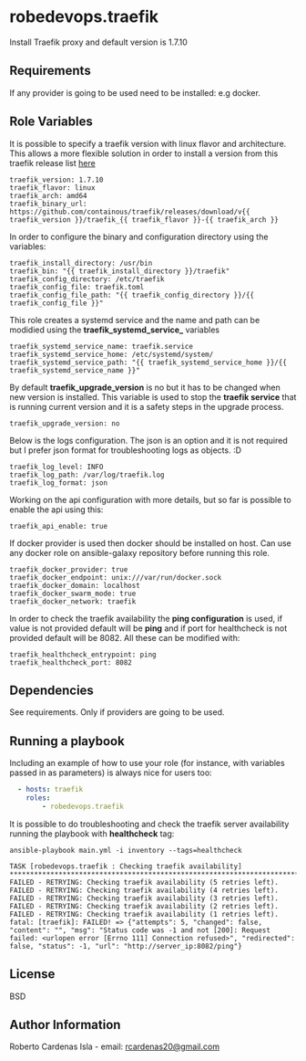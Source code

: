 robedevops.traefik
=========

Install Traefik proxy and default version is 1.7.10

Requirements
------------

If any provider is going to be used need to be installed: e.g docker.

Role Variables
--------------
It is possible to specify a traefik version with linux flavor and architecture. This allows a more flexible solution in order to install a version from this traefik release list [here](https://github.com/containous/traefik/releases)

```
traefik_version: 1.7.10
traefik_flavor: linux
traefik_arch: amd64
traefik_binary_url: https://github.com/containous/traefik/releases/download/v{{ traefik_version }}/traefik_{{ traefik_flavor }}-{{ traefik_arch }}
```

In order to configure the binary and configuration directory using the variables:

```
traefik_install_directory: /usr/bin
traefik_bin: "{{ traefik_install_directory }}/traefik"
traefik_config_directory: /etc/traefik
traefik_config_file: traefik.toml
traefik_config_file_path: "{{ traefik_config_directory }}/{{ traefik_config_file }}"
```

This role creates a systemd service and the name and path can be modidied using the **traefik_systemd_service_** variables

```
traefik_systemd_service_name: traefik.service
traefik_systemd_service_home: /etc/systemd/system/
traefik_systemd_service_path: "{{ traefik_systemd_service_home }}/{{ traefik_systemd_service_name }}"
```

By default **traefik_upgrade_version** is no but it has to be changed when new version is installed. This variable is used to stop the **traefik service** that is running current version and it is a safety steps in the upgrade process.

```
traefik_upgrade_version: no
```

Below is the logs configuration. The json is an option and it is not required but I prefer json format for troubleshooting logs as objects. :D

```
traefik_log_level: INFO
traefik_log_path: /var/log/traefik.log
traefik_log_format: json
```

Working on the api configuration with more details, but so far is possible to enable the api using this:

```
traefik_api_enable: true
```

If docker provider is used then docker should be installed on host. Can use any docker role on ansible-galaxy repository before running this role. 

```
traefik_docker_provider: true
traefik_docker_endpoint: unix:///var/run/docker.sock
traefik_docker_domain: localhost
traefik_docker_swarm_mode: true
traefik_docker_network: traefik
```

In order to check the traefik availability the **ping configuration** is used, if value is not provided default will be **ping** and if port for healthcheck is not provided default will be 8082. All these can be modified with:

```
traefik_healthcheck_entrypoint: ping
traefik_healthcheck_port: 8082
```

Dependencies
------------

See requirements. Only if providers are going to be used.

Running a playbook
----------------

Including an example of how to use your role (for instance, with variables passed in as parameters) is always nice for users too:

```yaml
  - hosts: traefik
    roles:
        - robedevops.traefik
```

It is possible to do troubleshooting and check the traefik server availability running the playbook with **healthcheck** tag:

```
ansible-playbook main.yml -i inventory --tags=healthcheck

TASK [robedevops.traefik : Checking traefik availability] ******************************************************************************************************************
FAILED - RETRYING: Checking traefik availability (5 retries left).
FAILED - RETRYING: Checking traefik availability (4 retries left).
FAILED - RETRYING: Checking traefik availability (3 retries left).
FAILED - RETRYING: Checking traefik availability (2 retries left).
FAILED - RETRYING: Checking traefik availability (1 retries left).
fatal: [traefik]: FAILED! => {"attempts": 5, "changed": false, "content": "", "msg": "Status code was -1 and not [200]: Request failed: <urlopen error [Errno 111] Connection refused>", "redirected": false, "status": -1, "url": "http://server_ip:8082/ping"}
```



License
-------

BSD

Author Information
------------------

Roberto Cardenas Isla - email: rcardenas20@gmail.com
